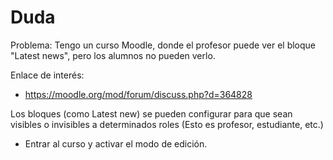 

# Duda

Problema: Tengo un curso Moodle, donde el profesor puede ver el bloque "Latest news", pero los alumnos no pueden verlo.

Enlace de interés:
* https://moodle.org/mod/forum/discuss.php?d=364828

Los bloques (como Latest new) se pueden configurar para que sean visibles o invisibles a determinados roles (Esto es profesor, estudiante, etc.)

* Entrar al curso y activar el modo de edición.
